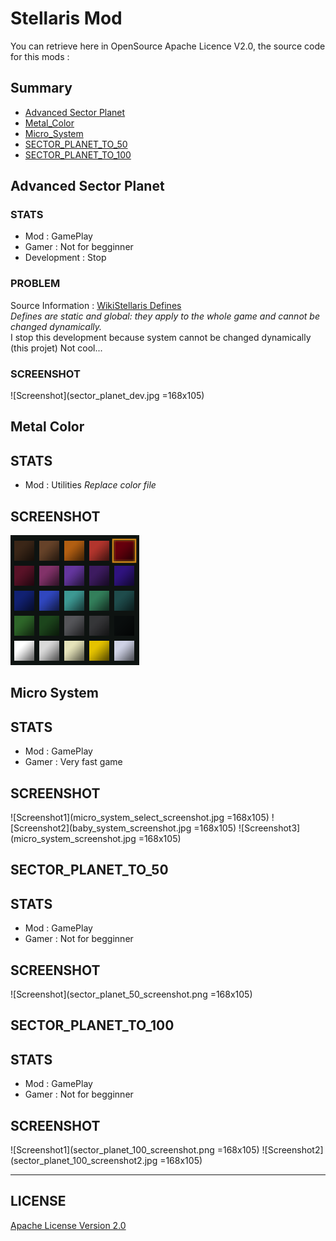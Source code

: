 # Stellaris Mod

You can retrieve here in OpenSource Apache Licence V2.0,
the source code for this mods :

## Summary

* [Advanced Sector Planet](#advanced_sector_planet)
* [Metal_Color](#metal_color)
* [Micro_System](#micro_system)
* [SECTOR_PLANET_TO_50](#sector_planet_to_50)
* [SECTOR_PLANET_TO_100](#sector_planet_to_100)

## Advanced Sector Planet

### STATS

* Mod : GamePlay
* Gamer : Not for begginner
* Development : Stop

### PROBLEM

Source Information : [WikiStellaris Defines](http://www.stellariswiki.com/Defines)
<br><i>Defines are static and global: they apply to the whole game and cannot be changed dynamically.</i>
<br>I stop this development because system cannot be changed dynamically (this projet)
Not cool...

### SCREENSHOT

![Screenshot](sector_planet_dev.jpg =168x105)
<br>

## Metal Color

## STATS

* Mod : Utilities
<i>Replace color file</i>

## SCREENSHOT

![Screenshot](metal_color/metal_color.png)
<br>

## Micro System

## STATS

* Mod : GamePlay
* Gamer : Very fast game

## SCREENSHOT

![Screenshot1](micro_system_select_screenshot.jpg =168x105)
![Screenshot2](baby_system_screenshot.jpg =168x105)
![Screenshot3](micro_system_screenshot.jpg =168x105)
<br>

## SECTOR_PLANET_TO_50

## STATS

* Mod : GamePlay
* Gamer : Not for begginner

## SCREENSHOT

![Screenshot](sector_planet_50_screenshot.png =168x105)
<br>

## SECTOR_PLANET_TO_100

## STATS

* Mod : GamePlay
* Gamer : Not for begginner

## SCREENSHOT

![Screenshot1](sector_planet_100_screenshot.png =168x105)
![Screenshot2](sector_planet_100_screenshot2.jpg =168x105)

---

## LICENSE

[Apache License Version 2.0](LICENSE)